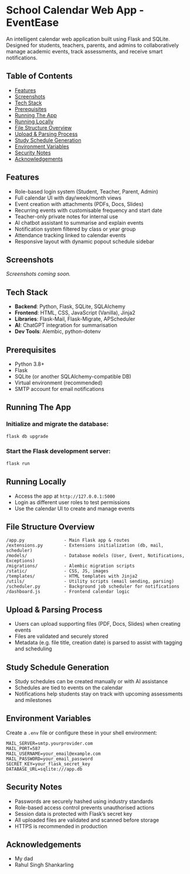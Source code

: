 # School Calendar Web App - EventEase

<!-- Comprehensive documentation for the EventEase calendar application -->
<!-- This README provides setup instructions, feature overview, and technical details -->

An intelligent calendar web application built using Flask and SQLite. Designed for students, teachers, parents, and admins to collaboratively manage academic events, track assessments, and receive smart notifications.

## Table of Contents

- [Features](#features)  
- [Screenshots](#screenshots)  
- [Tech Stack](#tech-stack)  
- [Prerequisites](#prerequisites)  
- [Running The App](#running-the-app)  
- [Running Locally](#running-locally)  
- [File Structure Overview](#file-structure-overview)  
- [Upload & Parsing Process](#upload--parsing-process)  
- [Study Schedule Generation](#study-schedule-generation)  
- [Environment Variables](#environment-variables)  
- [Security Notes](#security-notes)  
- [Acknowledgements](#acknowledgements)

## Features

- Role-based login system (Student, Teacher, Parent, Admin)
- Full calendar UI with day/week/month views
- Event creation with attachments (PDFs, Docs, Slides)
- Recurring events with customisable frequency and start date
- Teacher-only private notes for internal use
- AI chatbot assistant to summarise and explain events
- Notification system filtered by class or year group
- Attendance tracking linked to calendar events
- Responsive layout with dynamic popout schedule sidebar

## Screenshots

_Screenshots coming soon._

## Tech Stack

- **Backend**: Python, Flask, SQLite, SQLAlchemy  
- **Frontend**: HTML, CSS, JavaScript (Vanilla), Jinja2  
- **Libraries**: Flask-Mail, Flask-Migrate, APScheduler  
- **AI**: ChatGPT integration for summarisation  
- **Dev Tools**: Alembic, python-dotenv

## Prerequisites

- Python 3.8+  
- Flask  
- SQLite (or another SQLAlchemy-compatible DB)  
- Virtual environment (recommended)  
- SMTP account for email notifications

## Running The App

### Initialize and migrate the database:

```bash
flask db upgrade
```

### Start the Flask development server:

```bash
flask run
```

## Running Locally

- Access the app at `http://127.0.0.1:5000`
- Login as different user roles to test permissions
- Use the calendar UI to create and manage events

## File Structure Overview

```text
/app.py               - Main Flask app & routes  
/extensions.py        - Extensions initialization (db, mail, scheduler)  
/models/              - Database models (User, Event, Notifications, Exceptions)  
/migrations/          - Alembic migration scripts  
/static/              - CSS, JS, images  
/templates/           - HTML templates with Jinja2  
/utils/               - Utility scripts (email sending, parsing)  
/scheduler.py         - Background job scheduler for notifications  
/dashboard.js         - Frontend calendar logic  
```

## Upload & Parsing Process

- Users can upload supporting files (PDF, Docs, Slides) when creating events  
- Files are validated and securely stored  
- Metadata (e.g. file title, creation date) is parsed to assist with tagging and scheduling

## Study Schedule Generation

- Study schedules can be created manually or with AI assistance  
- Schedules are tied to events on the calendar  
- Notifications help students stay on track with upcoming assessments and milestones

## Environment Variables

Create a `.env` file or configure these in your shell environment:

```env
MAIL_SERVER=smtp.yourprovider.com
MAIL_PORT=587
MAIL_USERNAME=your_email@example.com
MAIL_PASSWORD=your_email_password
SECRET_KEY=your_flask_secret_key
DATABASE_URL=sqlite:///app.db
```

## Security Notes

- Passwords are securely hashed using industry standards  
- Role-based access control prevents unauthorised actions  
- Session data is protected with Flask’s secret key  
- All uploaded files are validated and scanned before storage  
- HTTPS is recommended in production

## Acknowledgements

- My dad
- Rahul Singh Shankarling
